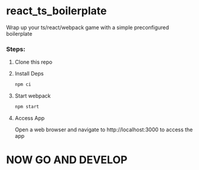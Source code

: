 # react_ts_boilerplate
Wrap up your ts/react/webpack game with a simple preconfigured boilerplate 

### Steps:

1. Clone this repo


2. Install Deps
    ```bash
   npm ci
3. Start webpack
    ```bash
   npm start
4. Access App
  
   Open a web browser and navigate to http://localhost:3000 to access the app
   
# NOW GO AND DEVELOP
